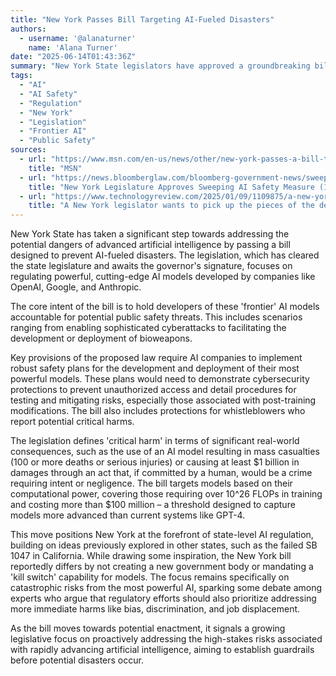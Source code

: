 ```yaml
---
title: "New York Passes Bill Targeting AI-Fueled Disasters"
authors:
  - username: '@alanaturner'
    name: 'Alana Turner'
date: "2025-06-14T01:43:36Z"
summary: "New York State legislators have approved a groundbreaking bill aimed at mitigating catastrophic risks posed by advanced AI models, positioning the state as a leader in regulating 'frontier' artificial intelligence."
tags:
  - "AI"
  - "AI Safety"
  - "Regulation"
  - "New York"
  - "Legislation"
  - "Frontier AI"
  - "Public Safety"
sources:
  - url: "https://www.msn.com/en-us/news/other/new-york-passes-a-bill-to-prevent-ai-fueled-disasters/ar-AA1GGgLs"
    title: "MSN"
  - url: "https://news.bloomberglaw.com/bloomberg-government-news/sweeping-restrictions-on-advanced-ai-to-pass-ny-legislature"
    title: "New York Legislature Approves Sweeping AI Safety Measure (1)"
  - url: "https://www.technologyreview.com/2025/01/09/1109875/a-new-york-legislator-wants-to-pick-up-the-pieces-of-the-dead-california-ai-bill/"
    title: "A New York legislator wants to pick up the pieces of the dead California AI bill"
---
```


New York State has taken a significant step towards addressing the potential dangers of advanced artificial intelligence by passing a bill designed to prevent AI-fueled disasters. The legislation, which has cleared the state legislature and awaits the governor's signature, focuses on regulating powerful, cutting-edge AI models developed by companies like OpenAI, Google, and Anthropic.

The core intent of the bill is to hold developers of these 'frontier' AI models accountable for potential public safety threats. This includes scenarios ranging from enabling sophisticated cyberattacks to facilitating the development or deployment of bioweapons.

Key provisions of the proposed law require AI companies to implement robust safety plans for the development and deployment of their most powerful models. These plans would need to demonstrate cybersecurity protections to prevent unauthorized access and detail procedures for testing and mitigating risks, especially those associated with post-training modifications. The bill also includes protections for whistleblowers who report potential critical harms.

The legislation defines 'critical harm' in terms of significant real-world consequences, such as the use of an AI model resulting in mass casualties (100 or more deaths or serious injuries) or causing at least $1 billion in damages through an act that, if committed by a human, would be a crime requiring intent or negligence. The bill targets models based on their computational power, covering those requiring over 10^26 FLOPs in training and costing more than $100 million – a threshold designed to capture models more advanced than current systems like GPT-4.

This move positions New York at the forefront of state-level AI regulation, building on ideas previously explored in other states, such as the failed SB 1047 in California. While drawing some inspiration, the New York bill reportedly differs by not creating a new government body or mandating a 'kill switch' capability for models. The focus remains specifically on catastrophic risks from the most powerful AI, sparking some debate among experts who argue that regulatory efforts should also prioritize addressing more immediate harms like bias, discrimination, and job displacement.

As the bill moves towards potential enactment, it signals a growing legislative focus on proactively addressing the high-stakes risks associated with rapidly advancing artificial intelligence, aiming to establish guardrails before potential disasters occur.

